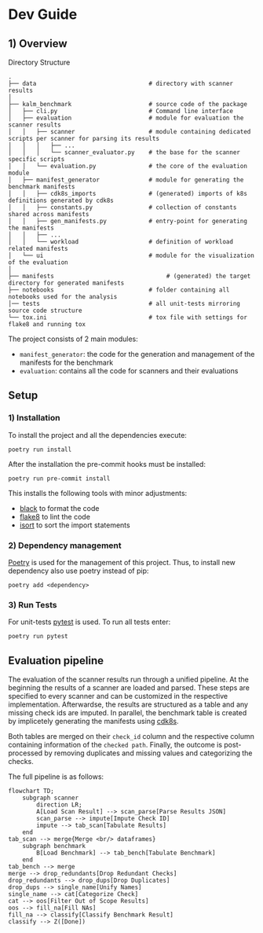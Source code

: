 <!-- markdownlint-disable MD040 -->
# Dev Guide

## 1) Overview

Directory Structure

```
.
├── data                                # directory with scanner results
│
├── kalm_benchmark                      # source code of the package
│   ├── cli.py                          # Command line interface
│   ├── evaluation                      # module for evaluation the scanner results
│   │   ├── scanner                     # module containing dedicated scripts per scanner for parsing its results
│   │   │   ├── ...
│   │   │   └── scanner_evaluator.py    # the base for the scanner specific scripts
│   │   └── evaluation.py               # the core of the evaluation module
│   ├── manifest_generator              # module for generating the benchmark manifests
│   │   ├── cdk8s_imports               # (generated) imports of k8s definitions generated by cdk8s
│   │   ├── constants.py                # collection of constants shared across manifests
│   │   ├── gen_manifests.py            # entry-point for generating the manifests
│   │   ├── ...
│   │   └── workload                    # definition of workload related manifests
│   └── ui                              # module for the visualization of the evaluation
│
├── manifests                                # (generated) the target directory for generated manifests
├── notebooks                           # folder containing all notebooks used for the analysis
│── tests                               # all unit-tests mirroring source code structure
└── tox.ini                             # tox file with settings for flake8 and running tox
```

The project consists of 2 main modules:

- `manifest_generator`: the code for the generation and management of the manifests for the benchmark
- `evaluation`: contains all the code for scanners and their evaluations  

## Setup

### 1) Installation

To install the project and all the dependencies execute:

```shell
poetry run install
```

After the installation the pre-commit hooks must be installed:

```shell
poetry run pre-commit install
```

This installs the following tools with minor adjustments:

- [black](https://black.readthedocs.io/en/stable/) to format the code
- [flake8](https://flake8.pycqa.org/en/latest/) to lint the code
- [isort](https://pycqa.github.io/isort/) to sort the import statements

### 2) Dependency management

[Poetry](https://python-poetry.org) is used for the management of this project.
Thus, to install new dependency also use poetry instead of pip:

```shell
poetry add <dependency>
```

### 3) Run Tests

For unit-tests [pytest](https://docs.pytest.org/en/) is used. To run all tests enter:

```shell
poetry run pytest
```

## Evaluation pipeline

The evaluation of the scanner results run through a unified pipeline.
At the beginning the results of a scanner are loaded and parsed. These steps are specified to every scanner and can be customized in the respective implementation.
Afterwardse, the results are structured as a table and any missing check ids are imputed.
In parallel, the benchmark table is created by implicetely generating the manifests using [cdk8s](https://cdk8s.io/docs/latest/).

Both tables are merged on their `check_id` column and the respective column containing information of the `checked path`.
Finally, the outcome is post-processed by removing duplicates and missing values and categorizing the checks.

The full pipeline is as follows:

```mermaid
flowchart TD;
    subgraph scanner
        direction LR;
        A[Load Scan Result] --> scan_parse[Parse Results JSON]
        scan_parse --> impute[Impute Check ID]
        impute --> tab_scan[Tabulate Results]
    end
tab_scan --> merge{Merge <br/> dataframes}
    subgraph benchmark
        B[Load Benchmark] --> tab_bench[Tabulate Benchmark]
    end
tab_bench --> merge
merge --> drop_redundants[Drop Redundant Checks]
drop_redundants --> drop_dups[Drop Duplicates]
drop_dups --> single_name[Unify Names]
single_name --> cat[Categorize Check]
cat --> oos[Filter Out of Scope Results]
oos --> fill_na[Fill NAs]
fill_na --> classify[Classify Benchmark Result]
classify --> Z([Done])
```
